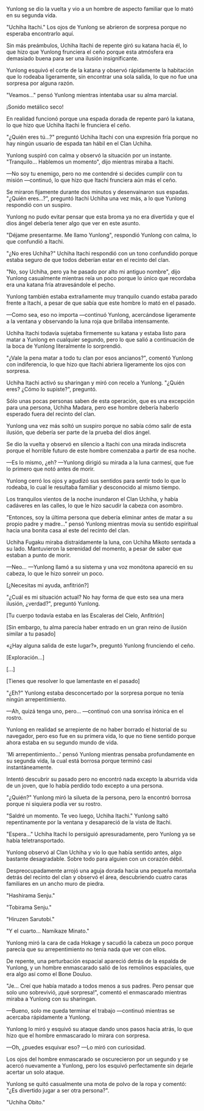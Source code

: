 
Yunlong se dio la vuelta y vio a un hombre de aspecto familiar que lo mató en su segunda vida.

"Uchiha Itachi." Los ojos de Yunlong se abrieron de sorpresa porque no esperaba encontrarlo aquí.

Sin más preámbulos, Uchiha Itachi de repente giró su katana hacia él, lo que hizo que Yunlong frunciera el ceño porque esta atmósfera era demasiado buena para ser una ilusión insignificante.

Yunlong esquivó el corte de la katana y observó rápidamente la habitación que lo rodeaba ligeramente, sin encontrar una sola salida, lo que no fue una sorpresa por alguna razón.

"Veamos..." pensó Yunlong mientras intentaba usar su alma marcial.

¡Sonido metálico seco!

En realidad funcionó porque una espada dorada de repente paró la katana, lo que hizo que Uchiha Itachi le frunciera el ceño.

"¿Quién eres tú...?" preguntó Uchiha Itachi con una expresión fría porque no hay ningún usuario de espada tan hábil en el Clan Uchiha.

Yunlong suspiró con calma y observó la situación por un instante. "Tranquilo... Hablemos un momento", dijo mientras miraba a Itachi.

—No soy tu enemigo, pero no me contendré si decides cumplir con tu misión —continuó, lo que hizo que Itachi frunciera aún más el ceño.

Se miraron fijamente durante dos minutos y desenvainaron sus espadas. "¿Quién eres...?", preguntó Itachi Uchiha una vez más, a lo que Yunlong respondió con un suspiro.

Yunlong no pudo evitar pensar que esta broma ya no era divertida y que el dios ángel debería tener algo que ver en este asunto.

"Déjame presentarme. Me llamo Yunlong", respondió Yunlong con calma, lo que confundió a Itachi.

"¿No eres Uchiha?" Uchiha Itachi respondió con un tono confundido porque estaba seguro de que todos deberían estar en el recinto del clan.

"No, soy Uchiha, pero ya he pasado por alto mi antiguo nombre", dijo Yunlong casualmente mientras reía un poco porque lo único que recordaba era una katana fría atravesándole el pecho.

Yunlong también estaba extrañamente muy tranquilo cuando estaba parado frente a Itachi, a pesar de que sabía que este hombre lo mató en el pasado.

—Como sea, eso no importa —continuó Yunlong, acercándose ligeramente a la ventana y observando la luna roja que brillaba intensamente.

Uchiha Itachi todavía sujetaba firmemente su katana y estaba listo para matar a Yunlong en cualquier segundo, pero lo que salió a continuación de la boca de Yunlong literalmente lo sorprendió.

"¿Vale la pena matar a todo tu clan por esos ancianos?", comentó Yunlong con indiferencia, lo que hizo que Itachi abriera ligeramente los ojos con sorpresa.

Uchiha Itachi activó su sharingan y miró con recelo a Yunlong. "¿Quién eres? ¿Cómo lo supiste?", preguntó.

Sólo unas pocas personas saben de esta operación, que es una excepción para una persona, Uchiha Madara, pero ese hombre debería haberlo esperado fuera del recinto del clan.

Yunlong una vez más soltó un suspiro porque no sabía cómo salir de esta ilusión, que debería ser parte de la prueba del dios ángel.

Se dio la vuelta y observó en silencio a Itachi con una mirada indiscreta porque el horrible futuro de este hombre comenzaba a partir de esa noche.

—Es lo mismo, ¿eh? —Yunlong dirigió su mirada a la luna carmesí, que fue lo primero que notó antes de morir.

Yunlong cerró los ojos y agudizó sus sentidos para sentir todo lo que lo rodeaba, lo cual le resultaba familiar y desconocido al mismo tiempo.

Los tranquilos vientos de la noche inundaron el Clan Uchiha, y había cadáveres en las calles, lo que le hizo sacudir la cabeza con asombro.

"Entonces, soy la última persona que debería eliminar antes de matar a su propio padre y madre..." pensó Yunlong mientras movía su sentido espiritual hacia una bonita casa al este del recinto del clan.

Uchiha Fugaku miraba distraídamente la luna, con Uchiha Mikoto sentada a su lado. Mantuvieron la serenidad del momento, a pesar de saber que estaban a punto de morir.

—Neo… —Yunlong llamó a su sistema y una voz monótona apareció en su cabeza, lo que le hizo sonreír un poco.

[¿Necesitas mi ayuda, anfitrión?]

"¿Cuál es mi situación actual? No hay forma de que esto sea una mera ilusión, ¿verdad?", preguntó Yunlong.

[Tu cuerpo todavía estaba en las Escaleras del Cielo, Anfitrión]

[Sin embargo, tu alma parecía haber entrado en un gran reino de ilusión similar a tu pasado]

«¿Hay alguna salida de este lugar?», preguntó Yunlong frunciendo el ceño.

[Exploración...]

[...]

[Tienes que resolver lo que lamentaste en el pasado]

"¿Eh?" Yunlong estaba desconcertado por la sorpresa porque no tenía ningún arrepentimiento.

—Ah, quizá tenga uno, pero… —continuó con una sonrisa irónica en el rostro.

Yunlong en realidad se arrepiente de no haber borrado el historial de su navegador, pero eso fue en su primera vida, lo que no tiene sentido porque ahora estaba en su segundo mundo de vida.

'Mi arrepentimiento...' pensó Yunlong mientras pensaba profundamente en su segunda vida, la cual está borrosa porque terminó casi instantáneamente.

Intentó descubrir su pasado pero no encontró nada excepto la aburrida vida de un joven, que lo había perdido todo excepto a una persona.

"¿Quién?" Yunlong miró la silueta de la persona, pero la encontró borrosa porque ni siquiera podía ver su rostro.

"Saldré un momento. Te veo luego, Uchiha Itachi." Yunlong saltó repentinamente por la ventana y desapareció de la vista de Itachi.

"Espera..." Uchiha Itachi lo persiguió apresuradamente, pero Yunlong ya se había teletransportado.

Yunlong observó al Clan Uchiha y vio lo que había sentido antes, algo bastante desagradable. Sobre todo para alguien con un corazón débil.

Despreocupadamente arrojó una aguja dorada hacia una pequeña montaña detrás del recinto del clan y observó el área, descubriendo cuatro caras familiares en un ancho muro de piedra.

"Hashirama Senju."

"Tobirama Senju."

"Hiruzen Sarutobi."

"Y el cuarto... Namikaze Minato."

Yunlong miró la cara de cada Hokage y sacudió la cabeza un poco porque parecía que su arrepentimiento no tenía nada que ver con ellos.

De repente, una perturbación espacial apareció detrás de la espalda de Yunlong, y un hombre enmascarado salió de los remolinos espaciales, que era algo así como el Bone Douluo.

"Je... Creí que había matado a todos menos a sus padres. Pero pensar que solo uno sobrevivió, ¡qué sorpresa!", comentó el enmascarado mientras miraba a Yunlong con su sharingan.

—Bueno, solo me queda terminar el trabajo —continuó mientras se acercaba rápidamente a Yunlong.

Yunlong lo miró y esquivó su ataque dando unos pasos hacia atrás, lo que hizo que el hombre enmascarado lo mirara con sorpresa.

—Oh, ¿puedes esquivar eso? —Lo miró con curiosidad.

Los ojos del hombre enmascarado se oscurecieron por un segundo y se acercó nuevamente a Yunlong, pero los esquivó perfectamente sin dejarle acertar un solo ataque.

Yunlong se quitó casualmente una mota de polvo de la ropa y comentó: "¿Es divertido jugar a ser otra persona?".

"Uchiha Obito."